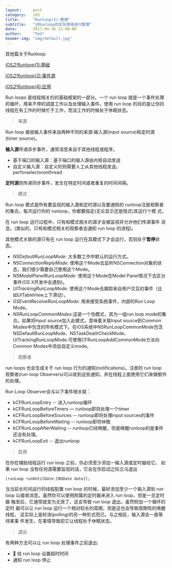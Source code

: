```yaml
---
layout:     post
category:   iOS
title:      "Runloop(3):整理"
subtitle:   "对Runloop的实际使用进行整理"
date:       2017-04-16 12:00:00
author:     "Ted"
header-img: "img/default.jpg"
---
```


其他篇关于Runloop:

[iOS之Runloop(1):基础](http://www.helloted.com/2017/04/10/Runloop_1/)

[iOS之Runloop(2):事件源](http://www.helloted.com/2017/04/16/Runloop_2/)

[iOS之Runloop(4):应用](http://www.helloted.com/2017/04/16/Runloop_4/)

Run loops 是线程相关的的基础框架的一部分。一个 run loop 就是一个事件处理的循环，用来不停的调度工作以及处理输入事件。使用 run loop 的目的是让你的线程在有工作的时候忙于工作，而没工作的时候处于休眠状态。

> 来源

Run loop 接收输入事件来自两种不同的来源:输入源(input source)和定时源(timer source)。

**输入源**传递异步事件，通常消息来自于其他线程或程序。

- 基于端口的输入源：基于端口的输入源由内核自动发送
- 自定义输入源：自定义的则需要人工从其他线程发送。perforselectoronthread

**定时源**则传递同步事件，发生在特定时间或者重复的时间间隔。

> 模式

Run loop 模式是所有要监视的输入源和定时源以及要通知的 runloop注册观察者的集合。每次运行你的 runloop，你都要指定(无论显示还是隐式)其运行个模 式。

在 run loop 运行过程中，只有和模式相关的源才会被监视并允许他们传递事件 消息。(类似的，只有和模式相关的观察者会通知 run loop 的进程)。

其他模式关联的源只有在 run loop 运行在其模式下才会运行，否则处于**暂停**状态。

- *NSDefaultRunLoopMode*: 大多数工作中默认的运行方式。
- *NSConnectionReplyMode*: 使用这个Mode去监听NSConnection对象的状态，我们很少需要自己使用这个Mode。
- *NSModalPanelRunLoopMode*: 使用这个Mode在Model Panel情况下去区分事件(OS X开发中会遇到)。
- *UITrackingRunLoopMode*: 使用这个Mode去跟踪来自用户交互的事件（比如UITableView上下滑动）。
- *GSEventReceiveRunLoopMode*: 用来接受系统事件，内部的Run Loop Mode。
- *NSRunLoopCommonModes*:这是一个伪模式，其为一组run loop mode的集合。如果将Input source加入此模式，意味着关联Input source到Common Modes中包含的所有模式下。在iOS系统中NSRunLoopCommonMode包含NSDefaultRunLoopMode、NSTaskDeathCheckMode、UITrackingRunLoopMode.可使用CFRunLoopAddCommonMode方法向Common Modes中添加自定义mode。

> 观察者

run loops 也会生成关于 run loop 行为的通知(notifications)。注册的 run loop 观察者(run-loop Observers)可以收到这些通知，并在线程上面使用它们来做额外的处理。

Run Loop Observer会与以下事件相关联：

- kCFRunLoopEntry -- 进入runloop循环
- kCFRunLoopBeforeTimers — runloop即将处理一个timer
- kCFRunLoopBeforeSources -- runloop即将处理input sources的事件
- kCFRunLoopBeforeWaiting -- runloop即将休眠
- kCFRunLoopAfterWaiting -- runloop已经唤醒，但是唤醒runloop的是事件还没有处理。
- kCFRunLoopExit -- 退出runloop

> 启用

在你在辅助线程运行 run loop 之前，你必须至少添加一输入源或定时器给它。 如果 run loop 没有任何源需要监视的话，它会在你启动之际立马退出

```
[runLoop runUntilDate:[NSDate date]];
```

当当前长时间运行的线程配置 run loop 的时候，最好添加至少一个输入源到 run loop 以接收消息。虽然你可以使用附属的定时器来进入 run loop，但是一旦定时器 触发后，它通常就变为无效了，这会导致 run loop 退出。虽然附加一个循环的定时 器可以让 run loop 运行一个相对较长的周期，但是这也会导致周期性的唤醒线程， 这实际上是轮询(polling)的另一种形式而已。与之相反，输入源会一直等待某事 件发生，在事情导致前它让线程处于休眠状态。

> 退出

有两种方法可以让 run loop 处理事件之前退出:

-  给 run loop 设置超时时间
- 通知 run loop 停止


​		
​	


​			
​		
​	

